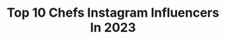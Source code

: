 ---
title: Top 10 Chefs Instagram Influencers In 2023
description: >-
  Find top chefs Instagram influencers in 2023. Most popular hashtags: #foodie #michelinguide #michelin #theartofplating.
platform: Instagram
hits: 5107
text_top: Identify the most popular Instagram influencers on inBeat.
text_bottom: Our database holds 5107 Instagram influencers like this for you to pitch.
profiles:
  - username: "daphsonn"
    fullname: >-
      Daphne Sonnenschein
    bio: >-
      chef•
    location: "Brazil"
    followers: 31320
    engagement: 392
    commentsToLikes: 0.052790
    id: ck6uggvhx2y7w0j710avh3d2n
    verified: false
    hashtags: "#art, #chefsofinstagram, #thesuperyachtchef, #helmetgang"
  - username: "corneliapoletto"
    fullname: >-
      Cornelia Poletto
    bio: >-
      Chef
    location: "Germany"
    followers: 27020
    engagement: 325
    commentsToLikes: 0.051218
    id: ck13550ahzqlk0i19fook9pfy
    verified: true
    hashtags: "#altonaerkinderkrankenhaus, #pflege, #beatmung, #medizin"
  - username: "chefwilliambradley"
    fullname: >-
      William Bradley
    bio: >-
      Chef
    location: "United States"
    followers: 6558
    engagement: 429
    commentsToLikes: 0.045764
    id: ck0ttsekh44in0i19kmkcilf5
    verified: false
    hashtags: "#sandiego, #keepgoing, #michelinguide, #food"
  - username: "jskenes"
    fullname: >-
      Joshua Skenes
    bio: >-
      chef
    location: "United States"
    followers: 152438
    engagement: 213
    commentsToLikes: 0.021430
    id: ck0vw8wrcsms30i19fp5tkn8a
    verified: true
    hashtags: "#tarpon, #jiayou"
  - username: "markwelker"
    fullname: >-
      Mark Welker
    bio: >-
      Chef
    location: "United States"
    followers: 7338
    engagement: 814
    commentsToLikes: 0.029688
    id: ck5ztgtux0dw10i143qqxzr8j
    verified: false
    hashtags: "#makeitnice, #elevenmadisonpark, #nyc, #pear"
  - username: "sanjyotkeer"
    fullname: >-
      Sanjyot Keer
    bio: >-
      Founder @yourfoodlab, Chef by profession & content creator by destiny, bringing smiles through food videos online. 📧: sanjyotkeer@yourfoodlab.com
    location: "United States"
    followers: 177823
    engagement: 885
    commentsToLikes: 0.009212
    id: ck0vxpugk048s0i19z0hyzvh2
    verified: true
    hashtags: "#indiancuisine, #sanjyotkeer, #foodporn, #indianfood"
  - username: "saengdouangdara"
    fullname: >-
      Saeng Douangdara
    bio: >-
      🏳️‍🌈🇱🇦🇺🇸 Lao Food Instructor | Storyteller | Food Writer | Personal Chef #notlarb #laohot #eatmorelaofood Hey Lao food besties, Recipes & More ⬇️
    location: "United States"
    followers: 93166
    engagement: 953
    commentsToLikes: 0.022262
    id: ck0uacwyhby6l0i19tabj3qsc
    verified: false
    hashtags: "#asianfood, #laos, #noodles, #foodie"
  - username: "georgepapakostas"
    fullname: >-
      George Papakostas
    bio: >-
      Chef | Restaurateur | Consultant | Traveller @theburgerjoint @vittoriagati
    location: "Greece"
    followers: 37466
    engagement: 450
    commentsToLikes: 0.011262
    id: ck5zkf7thjdgm0i14esrcsglx
    verified: false
    hashtags: "#visitgreece, #gsd, #travelling, #greece"
  - username: "lennardy"
    fullname: >-
      Lennard Yeong
    bio: >-
      Once an engineer, now on a journey to learn about food In-house chef at Miele Singapore
    location: "Singapore"
    followers: 171893
    engagement: 327
    commentsToLikes: 0.014721
    id: ck6tm39k773pc0j71b2kzsii9
    verified: false
    hashtags: "#authenticteahouse, #recipeideas, #omelette, #easyrecipes"
  - username: "pavlos_kiriakis"
    fullname: >-
      Pavlos Kiriakis
    bio: >-
      ⭐️ @michelinguide 2022 🏛@thezillersathens Executive Chef 🔪@nakanoknives Brand Ambassdor 🔰@moldbrothers Brand Ambassador 📽@gronda Creator
    location: "Greece"
    followers: 30812
    engagement: 309
    commentsToLikes: 0.024519
    id: ckf5nu2zhzojq0j23ea26erbr
    verified: false
    hashtags: "#michelinstar, #thebestchefawards, #thezillers, #soignefood"
---